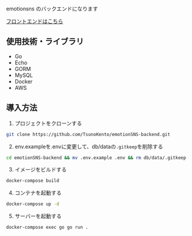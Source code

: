 emotionsns のバックエンドになります

[フロントエンドはこちら](https://github.com/TsunoKento/emotionSNS-frontend)

## 使用技術・ライブラリ

- Go
- Echo
- GORM
- MySQL
- Docker
- AWS

## 導入方法

1. プロジェクトをクローンする

```zsh
git clone https://github.com/TsunoKento/emotionSNS-backend.git
```

2. env.exampleを.envに変更して、db/dataの`.gitkeep`を削除する
```zsh
cd emotionSNS-backend && mv .env.example .env && rm db/data/.gitkeep
```

3. イメージをビルドする

```zsh
docker-compose build
```

4. コンテナを起動する

```zsh
docker-compose up -d
```

5. サーバーを起動する

```zsh
docker-compose exec go go run .
```
